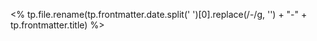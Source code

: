 <% tp.file.rename(tp.frontmatter.date.split(' ')[0].replace(/-/g, '') + "-" + tp.frontmatter.title) %>